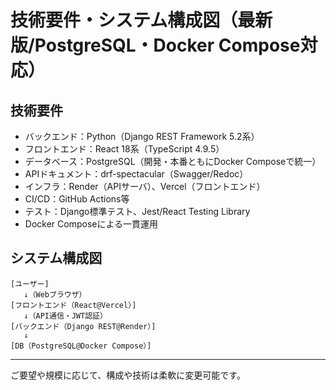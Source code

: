 # 技術要件・システム構成図（最新版/PostgreSQL・Docker Compose対応）

## 技術要件
- バックエンド：Python（Django REST Framework 5.2系）
- フロントエンド：React 18系（TypeScript 4.9.5）
- データベース：PostgreSQL（開発・本番ともにDocker Composeで統一）
- APIドキュメント：drf-spectacular（Swagger/Redoc）
- インフラ：Render（APIサーバ）、Vercel（フロントエンド）
- CI/CD：GitHub Actions等
- テスト：Django標準テスト、Jest/React Testing Library
- Docker Composeによる一貫運用

## システム構成図

```
[ユーザー]
   ↓（Webブラウザ）
[フロントエンド（React@Vercel）]
   ↓（API通信・JWT認証）
[バックエンド（Django REST@Render）]
   ↓
[DB（PostgreSQL@Docker Compose）]
```

---

ご要望や規模に応じて、構成や技術は柔軟に変更可能です。 